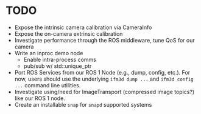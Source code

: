 TODO
====

* Expose the intrinsic camera calibration via CameraInfo
* Expose the on-camera extrinsic calibration
* Investigate performance through the ROS middleware, tune QoS for our camera
* Write an inproc demo node
  * Enable intra-process comms
  * pub/sub w/ std::unique_ptr
* Port ROS Services from our ROS 1 Node (e.g., dump, config, etc.). For now,
  users should use the underlying `ifm3d dump ...` and `ifm3d config ...`
  command line utilities.
* Investigate using/need for ImageTransport (compressed image topics?) like our
  ROS 1 node.
* Create an installable `snap` for `snapd` supported systems
